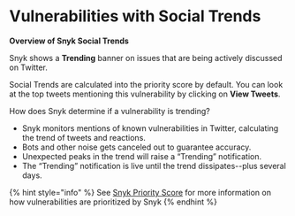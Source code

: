 # Vulnerabilities with Social Trends

**Overview of Snyk Social Trends**

Snyk shows a **Trending** banner on issues that are being actively discussed on Twitter.

Social Trends are calculated into the priority score by default. You can look at the top tweets mentioning this vulnerability by clicking on **View Tweets**.

How does Snyk determine if a vulnerability is trending?

* Snyk monitors mentions of known vulnerabilities in Twitter, calculating the trend of tweets and reactions.
* Bots and other noise gets canceled out to guarantee accuracy.
* Unexpected peaks in the trend will raise a “Trending” notification.
* The “Trending” notification is live until the trend dissipates--plus several days.

{% hint style="info" %}
See [Snyk Priority Score](https://docs.snyk.io/fixing-and-prioritizing-issues/starting-to-fix-vulnerabilities/snyk-priority-score) for more information on how vulnerabilities are prioritized by Snyk
{% endhint %}
